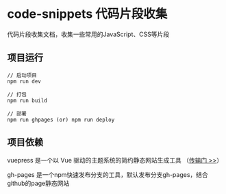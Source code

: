 # code-snippets 代码片段收集

代码片段收集文档，收集一些常用的JavaScript、CSS等片段

## 项目运行

```
// 启动项目
npm run dev

// 打包
npm run build

// 部署
npm run ghpages (or) npm run deploy
```
## 项目依赖

vuepress 是一个以 Vue 驱动的主题系统的简约静态网站生成工具 （[传输门 >>](https://www.vuepress.cn/)）

gh-pages 是一个npm快速发布分支的工具，默认发布分支gh-pages，结合github的page静态网站
